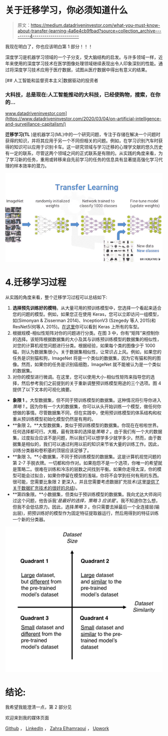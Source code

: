 # 关于迁移学习，你必须知道什么

> 原文：<https://medium.datadriveninvestor.com/what-you-must-know-about-transfer-learning-4a6e4cb9fbad?source=collection_archive---------4----------------------->

我现在明白了，你也应该明白第 1 部分！！！

深度学习是机器学习领域的一个子分支，受大脑结构的启发。与许多领域一样，近年来使用的深度学习技术在医学图像处理领域继续表现出令人印象深刻的性能。通过将深度学习技术应用于医疗数据，试图从医疗数据中得出有意义的结果。

[](https://www.datadriveninvestor.com/2020/03/04/on-artificial-intelligence-and-surveillance-capitalism/) [## 人工智能和监督资本主义|数据驱动的投资者

### 大科技，总是现在:人工智能推动的大科技，已经使购物，搜索，在你的…

www.datadriveninvestor.com](https://www.datadriveninvestor.com/2020/03/04/on-artificial-intelligence-and-surveillance-capitalism/) 

**迁移学习(TL** )是机器学习(ML)中的一个研究问题，专注于存储在解决一个问题时获得的知识，并将其应用于另一个不同但相关的问题。例如，在学习识别汽车时获得的知识可以应用于识别卡车。这一研究领域与学习迁移的心理学文献的悠久历史有一定的联系，尽管这两个领域之间的正式联系是有限的。从实践的角度来看，为了学习新的任务，重用或转移来自先前学习的任务的信息具有显著提高强化学习代理的样本效率的潜力。

![](img/8cacdd8b70b13cf632eb2735551b2f5d.png)

# 4.迁移学习过程

从实践的角度来看，整个迁移学习过程可以总结如下:

1.  **选择预先训练好的模特**。从大量可用的预训练模型中，您选择一个看起来适合您的问题的模型。例如，如果您正在使用 Keras，您可以立即访问一组模型，如(Simonyan & Zisserman 2014)、InceptionV3 (Szegedy 等人 2015)和 ResNet5(何等人 2015)。[在这里](https://keras.io/applications/)你可以看到 Keras 上所有的车型。
2.  根据规模-相似性矩阵对你的问题进行分类。在图 3 中，你有“矩阵”来控制你的选择。该矩阵根据数据集的大小及其与训练预训练模型的数据集的相似性，对您的计算机视觉问题进行分类。根据经验，如果每个类的图像少于 1000 幅，则认为数据集很小。关于数据集相似性，让常识占上风。例如，如果您的任务是识别猫和狗，ImageNet 将是一个类似的数据集，因为它有猫和狗的图像。然而，如果你的任务是识别癌细胞，ImageNet 就不能被认为是一个类似的数据集。
3.  对你的模型进行微调。在这里，您可以使用大小-相似性矩阵来指导您的选择，然后参考我们之前提到的关于重新调整预训练模型用途的三个选项。图 4 提供了以下文本的可视化摘要。

*   **象限 1** 。大型数据集，但不同于预训练模型的数据集。这种情况将引导你进入*策略 1* 。因为你有一个大的数据集，你可以从头开始训练一个模型，做任何你想做的事情。尽管数据集不同，但在实践中，使用预训练模型的体系结构和权重从预训练模型初始化模型仍然是有用的。
*   **象限 2。**大型数据集，类似于预训练模型的数据集。你现在在啦啦世界。任何选择都可行。大概，最有效率的选择是*策略 2* 。由于我们有一个大的数据集，过度拟合应该不是问题，所以我们可以想学多少就学多少。然而，由于数据集是相似的，我们可以通过利用以前的知识来节省大量的训练工作。因此，训练分类器和卷积基的顶层应该足够了。
*   **象限 3。**小数据集，不同于预训练模型的数据集。这是计算机视觉问题的第 2-7 手脱衣牌。一切都和你作对。如果抱怨不是一个选项，你唯一的希望就是策略二。很难在训练和冷冻的层数之间找到平衡。如果你走得太深，你的模型可能会过拟合，如果你停留在模型的浅端，你将不会学到任何有用的东西。很可能，您需要比象限 2 更深入，并且您需要考虑数据扩充技术(这里[提供了关于数据扩充技术的很好的总结](https://medium.com/nanonets/how-to-use-deep-learning-when-you-have-limited-data-part-2-data-augmentation-c26971dc8ced))。
*   **第四象限。**小数据集，但类似于预训练模型的数据集。我向尤达大师询问过这个问题，他告诉我‘*是最好的选择，策略 3 应该是*’。我不知道你怎么想，但我不会低估原力。因此，选择*策略 3* 。你只需要去掉最后一个全连接层(输出层)，把预训练好的模型作为固定特征提取器运行，然后用得到的特征训练一个新的分类器。

![](img/c44e7b01a6b9e435f40f5f68f6e88c25.png)

# 结论:

我希望我能澄清一点，第 2 部分见

欢迎来到我的媒体页面

[Github](https://github.com/zahrael97) ， [LinkedIn](https://www.linkedin.com/in/zahraelhamraoui97/) ， [Zahra Elhamraoui](http://zahraelhamraoui1997@gmail.com/) ， [Upwork](https://www.upwork.com/o/profiles/users/~01e52291fa456a8934/)